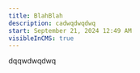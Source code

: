 ```yaml
---
title: BlahBlah
description: cadwqdwqdwq
start: September 21, 2024 12:49 AM
visibleInCMS: true
---
```

dqqwdwqdwq
